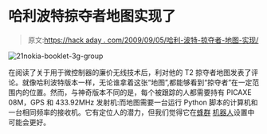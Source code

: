 # 哈利波特掠夺者地图实现了

> 原文:[https://hack aday . com/2009/09/05/哈利-波特-掠夺者-地图-实现/](https://hackaday.com/2009/09/05/harry-potter-marauders-map-realized/)

![21nokia-booklet-3g-group](../Images/b44760308629eb95202dfbfee81dc556.png "21nokia-booklet-3g-group")

在阅读了关于用于微控制器的廉价无线技术后，利对他的 T2 掠夺者地图发表了评论。就像哈利波特版本一样，无论谁拿着这张“地图”,都能够看到“掠夺者”在一定范围内的位置。然而，与神奇版本不同的是，每个被跟踪的人都需要持有 PICAXE 08M，GPS 和 433.92MHz 发射机:而地图需要一台运行 Python 脚本的计算机和一台相同频率的接收机。它有定位人的潜力，但我们觉得它在[蜂群](http://hackaday.com/2009/08/31/i-swarm-robot-update/) [机器人](http://hackaday.com/2008/12/30/25c3-cheap-swarm-robotics/)设置中可能会更好。